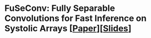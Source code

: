 # FuSeConv: Fully Separable Convolutions for Fast Inference on Systolic Arrays  [[Paper]()][[Slides]()]
```BibTex
```

